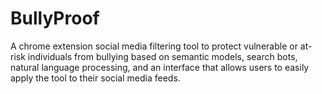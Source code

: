 # BullyProof
A chrome extension social media filtering tool to protect vulnerable or at-risk individuals from bullying based on semantic models, search bots, natural language processing, and an interface that allows users to easily apply the tool to their social media feeds.